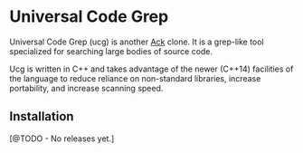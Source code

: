 # Universal Code Grep

Universal Code Grep (ucg) is another [Ack](http://beyondgrep.com/) clone.  It is a grep-like tool specialized for searching large bodies of source code.

Ucg is written in C++ and takes advantage of the newer (C++14) facilities of the language to reduce reliance on non-standard libraries, increase portability, and increase scanning speed.


## Installation

[@TODO - No releases yet.]
